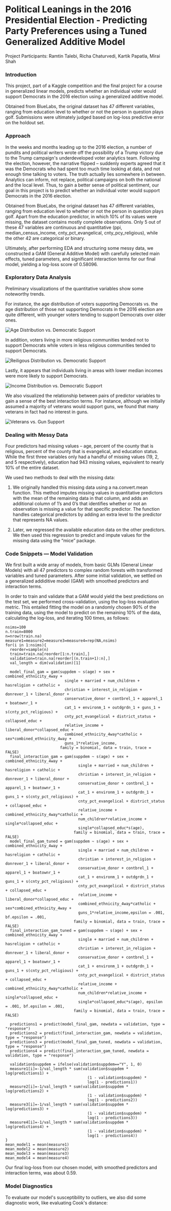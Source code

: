 # Political Leanings in the 2016 Presidential Election - Predicting Party Preferences using a Tuned Generalized Additive Model

Project Participants: Ramtin Talebi, Richa Chaturvedi, Kartik Papatla, Mirai Shah

### Introduction

This project, part of a Kaggle competition and the final project for a course in generalized linear models, predicts whether an individual voter would support Democrats in the 2016 election using a generalized additive model.

Obtained from BlueLabs, the original dataset has 47 different variables, ranging from education level to whether or not the person in question plays golf. Submissions were ultimately judged based on log-loss predictive error on the holdout set.

### Approach

In the weeks and months leading up to the 2016 election, a number of pundits and political writers wrote off the possibility of a Trump victory due to the Trump campaign's underdeveloped voter analytics team. Following the election, however, the narrative flipped – suddenly experts agreed that it was the Democrats who had spent too much time looking at data, and not enough time talking to voters. The truth actually lies somewhere in between. Analytics can inform, not replace, political campaigns on both the national and the local level. Thus, to gain a better sense of political sentiment, our goal in this project is to predict whether an individual voter would support Democrats in the 2016 election.

Obtained from BlueLabs, the original dataset has 47 different variables, ranging from education level to whether or not the person in question plays golf. Apart from the education predictor, in which 10% of its values were missing, the dataset
contains mostly complete observations. Only 5 out of these 47 variables are continuous and quantitative (ppi, median_census_income, cnty_pct_evangelical, cnty_pcy_religious), while the other 42 are categorical or binary. 

Ultimately, after performing EDA and structuring some messy data, we constructed a GAM (General Additive Model) with carefully selected main effects, tuned parameters, and significant interaction terms for our final model, yielding a log-loss score of 0.58096.

### Exploratory Data Analysis

Preliminary visualizations of the quantitative variables show some noteworthy trends.

For instance, the age distribution of voters supporting Democrats vs. the age distribution of those not supporting Democrats in the 2016 election are quite different, with younger voters tending to support Democrats over older ones.

![Age Distribution vs. Democratic Support](md-images/Density-Plot-3.png)

In addition, voters living in more religious communities tended not to support Democrats while voters in less religious communities tended to support Democrats.

![Reiligous Distribution vs. Democratic Support](md-images/Density-Plot-2.png)

Lastly, it appears that individuals living in areas with lower median incomes were more likely to support Democrats.

![Income Distribution vs. Democratic Support](md-images/Density-Plot-1.png)

We also visualized the relationship between pairs of predictor variables to gain a sense of the best interaction terms. For instance, although we initially assumed a majority of veterans would support guns, we found that many veterans in fact had no interest in guns.

![Veterans vs. Gun Support](md-images/Collinearity-Plot-1.png)

### Dealing with Messy Data

Four predictors had missing values – age, percent of the county that is religious, percent of the county that is evangelical, and education status. While the first three variables only had a handful of missing values (19, 2, and 5 respectively), education had 943 missing values, equivalent to nearly 10% of the entire dataset.

We used two methods to deal with the missing data:

1) We originally handled this missing data using a na.convert.mean function. This method imputes missing values in quantitative predictors with the mean of the remaining data in that column, and adds an additional column of 1’s and 0’s that identifies whether or not an observation is missing a value for that specific predictor. The function handles categorical predictors by adding an extra level to the predictor that represents NA values.

2) Later, we regressed the available education data on the other predictors. We then used this regression to predict and impute values for the missing data using the “mice” package.

### Code Snippets — Model Validation

We first built a wide array of models, from basic GLMs (General Linear Models) with all 47 predictors to complex random forests with transformed variables and tuned parameters. After some initial validation, we settled on a generalized addiditive model (GAM) with smoothed predictors and interaction terms.

In order to train and validate that a GAM would yield the best predictions on the test set, we performed cross-validation, using the log-loss evaluation metric. This entailed fitting the model on a randomly chosen 90% of the training data, using the model to predict on the remaining 10% of the data, calculating the log-loss, and iterating 100 times, as follows:

```{r}
nsims=100
n.train=8000
n=nrow(train.na)
measure1=measure2=measure3=measure4=rep(NA,nsims)
for(i in 1:nsims){
  reorder=sample(n) 
  train=train.na[reorder[1:n.train],] 
  validation=train.na[reorder[(n.train+1):n],] 
  val_length = dim(validation)[1]
  
  model_final_gam = gam(suppdem ~ s(age) + sex + combined_ethnicity_4way + 
                          single + married + num_children + hasreligion + catholic + 
                          christian + interest_in_religion + donrever_1 + liberal_donor + 
                          conservative_donor + contbrel_1 + apparel_1 + boatownr_1 + 
                          cat_1 + environm_1 + outdgrdn_1 + guns_1 + s(cnty_pct_religious) + 
                          cnty_pct_evangelical + district_status + collapsed_educ + 
                          relative_income + liberal_donor*collapsed_educ +
                          combined_ethnicity_4way*catholic + sex*combined_ethnicity_4way +
                          guns_1*relative_income,
                        family = binomial, data = train, trace = FALSE)
  final_interaction_gam = gam(suppdem ~ s(age) + sex + combined_ethnicity_4way + 
                                single + married + num_children + hasreligion + catholic + 
                                christian + interest_in_religion + donrever_1 + liberal_donor + 
                                conservative_donor + contbrel_1 + apparel_1 + boatownr_1 + 
                                cat_1 + environm_1 + outdgrdn_1 + guns_1 + s(cnty_pct_religious) + 
                                cnty_pct_evangelical + district_status + collapsed_educ + 
                                relative_income + combined_ethnicity_4way*catholic +
                                num_children*relative_income + single*collapsed_educ +
                                single*collapsed_educ*s(age), 
                              family = binomial, data = train, trace = FALSE)
  model_final_gam_tuned = gam(suppdem ~ s(age) + sex + combined_ethnicity_4way + 
                                single + married + num_children + hasreligion + catholic + 
                                christian + interest_in_religion + donrever_1 + liberal_donor + 
                                conservative_donor + contbrel_1 + apparel_1 + boatownr_1 + 
                                cat_1 + environm_1 + outdgrdn_1 + guns_1 + s(cnty_pct_religious) + 
                                cnty_pct_evangelical + district_status + collapsed_educ + 
                                relative_income + liberal_donor*collapsed_educ +
                                combined_ethnicity_4way*catholic + sex*combined_ethnicity_4way +
                                guns_1*relative_income,epsilon = .001, bf.epsilon = .001,
                              family = binomial, data = train, trace = FALSE)
  final_interaction_gam_tuned = gam(suppdem ~ s(age) + sex + combined_ethnicity_4way + 
                                single + married + num_children + hasreligion + catholic + 
                                christian + interest_in_religion + donrever_1 + liberal_donor + 
                                conservative_donor + contbrel_1 + apparel_1 + boatownr_1 + 
                                cat_1 + environm_1 + outdgrdn_1 + guns_1 + s(cnty_pct_religious) + 
                                cnty_pct_evangelical + district_status + collapsed_educ + 
                                relative_income + combined_ethnicity_4way*catholic +
                                num_children*relative_income + single*collapsed_educ +
                                single*collapsed_educ*s(age), epsilon = .001, bf.epsilon = .001,
                              family = binomial, data = train, trace = FALSE)
  
  predictions1 = predict(model_final_gam, newdata = validation, type = "response")
  predictions2 = predict(final_interaction_gam, newdata = validation, type = "response")
  predictions3 = predict(model_final_gam_tuned, newdata = validation, type = "response")
  predictions4 = predict(final_interaction_gam_tuned, newdata = validation, type = "response")
  
  validation$suppdem = ifelse(validation$suppdem=="Y", 1, 0)
  measure1[i]=-1/val_length * sum(validation$suppdem * log(predictions1) +
                                    (1 - validation$suppdem) * 
                                    log(1 - predictions1))
  measure2[i]=-1/val_length * sum(validation$suppdem * log(predictions2) +
                                    (1 - validation$suppdem) * 
                                    log(1 - predictions2))
  measure3[i]=-1/val_length * sum(validation$suppdem * log(predictions3) +
                                    (1 - validation$suppdem) * 
                                    log(1 - predictions3))
  measure4[i]=-1/val_length * sum(validation$suppdem * log(predictions4) +
                                    (1 - validation$suppdem) * 
                                    log(1 - predictions4))
}
mean_model1 = mean(measure1)
mean_model2 = mean(measure2)
mean_model3 = mean(measure3)
mean_model4 = mean(measure4)
```
Our final log-loss from our chosen model, with smoothed predictors and interaction terms, was about 0.59.

### Model Diagnostics

To evaluate our model's susceptibility to outliers, we also did some diagnostic work, like evaluating Cook's distance:

